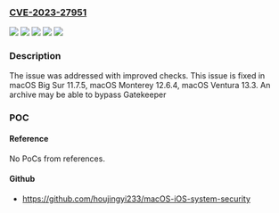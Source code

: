 ### [CVE-2023-27951](https://cve.mitre.org/cgi-bin/cvename.cgi?name=CVE-2023-27951)
![](https://img.shields.io/static/v1?label=Product&message=macOS&color=blue)
![](https://img.shields.io/static/v1?label=Version&message=%3C%2011.7%20&color=brighgreen)
![](https://img.shields.io/static/v1?label=Version&message=%3C%2012.6%20&color=brighgreen)
![](https://img.shields.io/static/v1?label=Version&message=%3C%2013.3%20&color=brighgreen)
![](https://img.shields.io/static/v1?label=Vulnerability&message=An%20archive%20may%20be%20able%20to%20bypass%20Gatekeeper&color=brighgreen)

### Description

The issue was addressed with improved checks. This issue is fixed in macOS Big Sur 11.7.5, macOS Monterey 12.6.4, macOS Ventura 13.3. An archive may be able to bypass Gatekeeper

### POC

#### Reference
No PoCs from references.

#### Github
- https://github.com/houjingyi233/macOS-iOS-system-security


